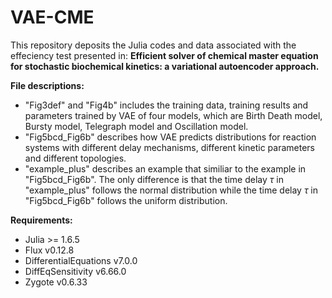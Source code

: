 # VAE-CME

This repository deposits the Julia codes and data associated with the effeciency test presented in:
**Efficient solver of chemical master equation for stochastic biochemical kinetics: a variational autoencoder approach.**

**File descriptions:**
- "Fig3def" and "Fig4b" includes the training data, training results and parameters trained by VAE of four models, which are Birth Death model, Bursty model, Telegraph model and Oscillation model. 
- "Fig5bcd_Fig6b" describes how VAE predicts distributions for reaction systems with different delay mechanisms, different kinetic parameters and different topologies.
- "example_plus" describes an example that similiar to the example in "Fig5bcd_Fig6b". The only difference is that the time delay $\tau$ in "example_plus" follows the normal distribution while the time delay $\tau$ in "Fig5bcd_Fig6b" follows the uniform distribution.

**Requirements:**

- Julia >= 1.6.5
- Flux v0.12.8
- DifferentialEquations v7.0.0
- DiffEqSensitivity v6.66.0
- Zygote v0.6.33

